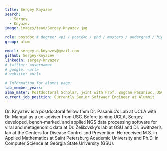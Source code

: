 ```yaml
---
title: Sergey Knyazev
search:
  - Sergey
  - Knyazev
image: images/team/Sergey-Knyazev.jpg

role: postdoc # degree: <pi / postdoc / phd / masters / undergrad / highschool>
group: alum

email: sergey.n.knyazev@gmail.com
github: Sergey-Knyazev
linkedin: sergey-knyazev
# twitter: <username>
# google: <url>
# website: <url>

# Information for alumni page:
lab_member_years: 
alma_mater: Postdoctoral Scholar, joint with Prof. Bogdan Pasaniuc, USC Alfred E. Mann School of Pharmacy and Pharmaceutical Sciences
current_job_position: Currently Senior Softwaer Engineer at Alumnit
---
```


Dr. Knyazev is a postdoctoral fellow from Dr. Pasaniuc‘s Lab at UCLA with Dr. Mangul as a co-adviser from USC. Before joining UCLA, Sergey developed, bench-marked, and applied NGS data processing software for viral and metagenomic data at Dr. Zelikovsky’s lab at GSU and Dr. Swithzer’s lab at the Centers for Disease Control and Prevention. He received M.S. in Applied Mathematics at Saint Petersburg Academic University and Ph.D. in Computer Science at Georgia State University (GSU).
